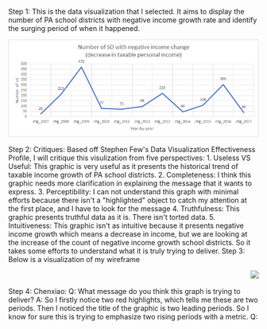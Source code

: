 Step 1: 
This is the data visualization that I selected. It aims to display the number of PA school districts with negative income growth rate and identify the surging period of when
it happened.
<p align="right">
  <img src="./unnamed.png" />
</p>
Step 2: 
Critiques:
Based off Stephen Few's Data Visualization Effectiveness Profile, I will critique this visulization from five perspectives:
1. Useless VS Useful: This graphic is very useful as it presents the historical trend of taxable income growth of PA school districts. 
2. Completeness: I think this graphic needs more clarification in explaining the message that it wants to express.
3. Perceptibility: I can not understand this graph with minimal efforts because there isn't a "highlighted" object to catch my attention at the first place, and I have to look
for the message
4. Truthfulness: This graphic presents truthful data as it is. There isn't torted data.
5. Intuitiveness: This graphic isn't as intuitive because it presents negative income growth which means a decrease in income, but we are looking at the increase of the count of negative income growth school districts. So it takes some efforts to understand what it is truly trying to deliver. 
Step 3: 
Below is a visualization of my wireframe 
<p align="right">
  <img src="./image(5).png" />
</p>
Step 4:
Chenxiao: 
Q: What message do you think this graph is trying to deliver?
A: So I firstly notice two red highlights, which tells me these are two periods. Then I noticed the title of the graphic is two leading periods. So I know for sure this is trying
to emphasize two rising periods with a metric.
Q: 
